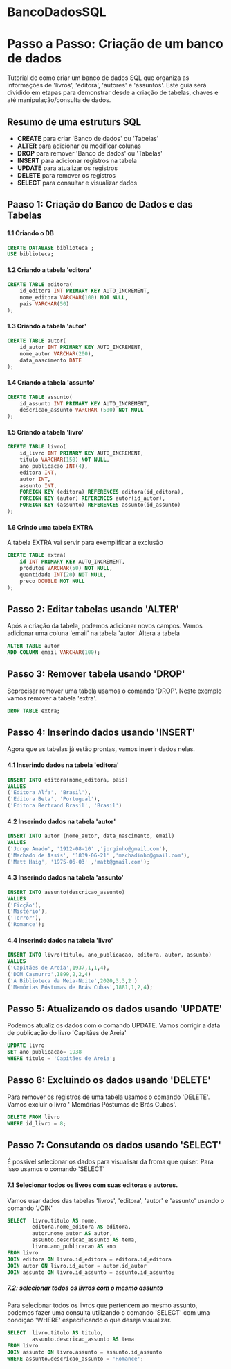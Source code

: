 # BancoDadosSQL

# Passo a Passo: Criação de um banco de dados
 
Tutorial de como criar um banco de dados SQL que organiza as informações de 'livros', 'editora', 'autores' e 'assuntos'. 
Este guia será dividido em etapas para demonstrar desde a criação de tabelas, chaves e até manipulação/consulta de dados. 

## Resumo de uma estruturs SQL
* __CREATE__  para criar 'Banco de dados' ou 'Tabelas'
* __ALTER__ para adicionar ou modificar colunas
* __DROP__ para remover 'Banco de dados' ou 'Tabelas'
* __INSERT__ para adicionar registros na tabela
* __UPDATE__ para atualizar os registros
* __DELETE__ para remover os registros 
* __SELECT__ para consultar e visualizar dados 


## Paaso 1: Criação do Banco de Dados e das Tabelas 
#### 1.1 Criando o DB 
``` SQL
CREATE DATABASE biblioteca ;
USE biblioteca;
```

#### 1.2 Criando a tabela 'editora'
```SQL
CREATE TABLE editora(
    id_editora INT PRIMARY KEY AUTO_INCREMENT,
    nome_editora VARCHAR(100) NOT NULL,
    pais VARCHAR(50)
);
```

#### 1.3 Criando a tabela 'autor'
```SQL
CREATE TABLE autor(
    id_autor INT PRIMARY KEY AUTO_INCREMENT,
    nome_autor VARCHAR(200),
    data_nascimento DATE
);
```
#### 1.4 Criando a tabela 'assunto'
```SQL
CREATE TABLE assunto(
    id_assunto INT PRIMARY KEY AUTO_INCREMENT,
    descricao_assunto VARCHAR (500) NOT NULL
);
```

#### 1.5 Criando a tabela 'livro'
```SQL
CREATE TABLE livro(
    id_livro INT PRIMARY KEY AUTO_INCREMENT,
    titulo VARCHAR(150) NOT NULL, 
    ano_publicacao INT(4),
    editora INT,
    autor INT,
    assunto INT, 
    FOREIGN KEY (editora) REFERENCES editora(id_editora),
    FOREIGN KEY (autor) REFERENCES autor(id_autor),
    FOREIGN KEY (assunto) REFERENCES assunto(id_assunto)
);
```

#### 1.6 Crindo uma tabela EXTRA
A tabela EXTRA vai servir para exemplificar a exclusão
```SQL
CREATE TABLE extra(
    id INT PRIMARY KEY AUTO_INCREMENT,
    produtos VARCHAR(50) NOT NULL,
    quantidade INT(20) NOT NULL,
    preco DOUBLE NOT NULL
);
```

## Passo 2: Editar tabelas usando 'ALTER'
Após a criação da tabela, podemos adicionar novos campos. Vamos adicionar uma coluna 'email' na tabela 'autor'
Altera a tabela
``` SQL
ALTER TABLE autor
ADD COLUMN email VARCHAR(100);
```

## Passo 3: Remover tabela usando 'DROP'
Seprecisar remover uma tabela usamos o comando 'DROP'. Neste exemplo vamos remover a tabela 'extra'. 
```SQL
DROP TABLE extra;
```

## Passo 4: Inserindo dados usando 'INSERT'
Agora que as tabelas já estão prontas, vamos inserir dados nelas.

#### 4.1 Inserindo dados na tabela 'editora'
```SQL
INSERT INTO editora(nome_editora, pais)
VALUES 
('Editora Alfa', 'Brasil'),
('Editora Beta', 'Portugual'),
('Editora Bertrand Brasil', 'Brasil')
```

#### 4.2 Inserindo dados na tabela 'autor'
``` SQL
INSERT INTO autor (nome_autor, data_nascimento, email)
VALUES
('Jorge Amado', '1912-08-10' ,'jorginho@gmail.com'),
('Machado de Assis', '1839-06-21' ,'machadinho@gmail.com'),
('Matt Haig', '1975-06-03' ,'matt@gmail.com');
```

#### 4.3 Inserindo dados na tabela 'assunto'
```SQL
INSERT INTO assunto(descricao_assunto)
VALUES 
('Ficção'),
('Mistério'),
('Terror'),
('Romance');
```

#### 4.4 Inserindo dados na tabela 'livro'
```SQL
INSERT INTO livro(titulo, ano_publicacao, editora, autor, assunto)
VALUES 
('Capitães de Areia',1937,1,1,4),
('DOM Casmurro',1899,2,2,4)
('A Biblioteca da Meia-Noite',2020,3,3,2 )
('Memórias Póstumas de Brás Cubas',1881,1,2,4);
```

## Passo 5: Atualizando os dados usando 'UPDATE'
Podemos atualiz os dados com o comando UPDATE. 
Vamos corrigir a data de publicação do livro 'Capitães de Areia'

```SQL
UPDATE livro
SET ano_publicacao= 1938
WHERE titulo = 'Capitães de Areia';
```

## Passo 6: Excluindo os dados usando 'DELETE'
Para remover os registros de uma tabela usamos o comando 'DELETE'.
Vamos excluir o livro ' Memórias Póstumas de Brás Cubas'.

```SQL
DELETE FROM livro
WHERE id_livro = 8;
```

## Passo 7: Consutando os dados usando 'SELECT'
É possivel selecionar os dados para visualisar da froma que quiser.
Para isso usamos o comando 'SELECT'

#### 7.1 Selecionar todos os livros com suas editoras e autores.
Vamos usar dados das tabelas 'livros', 'editora', 'autor' e 'assunto' usando o comando  'JOIN'

```SQL
SELECT  livro.titulo AS nome,
        editora.nome_editora AS editora,
        autor.nome_autor AS autor,
        assunto.descricao_assunto AS tema,
        livro.ano_publicacao AS ano
FROM livro
JOIN editora ON livro.id_editora = editora.id_editora
JOIN autor ON livro.id_autor = autor.id_autor
JOIN assunto ON livro.id_assunto = assunto.id_assunto;
```

##### 7.2: selecionar todos os livros com o mesmo assunto
Para selecionar todos os livros que pertencem ao mesmo assunto, podemos fazer uma consulta utilizando o comando 'SELECT' com uma condição 'WHERE' especificando o que deseja visualizar.

```SQL
SELECT  livro.titulo AS titulo,
        assunto.descricao_assunto AS tema
FROM livro
JOIN assunto ON livro.assunto = assunto.id_assunto
WHERE assunto.descricao_assunto = 'Romance';
```
